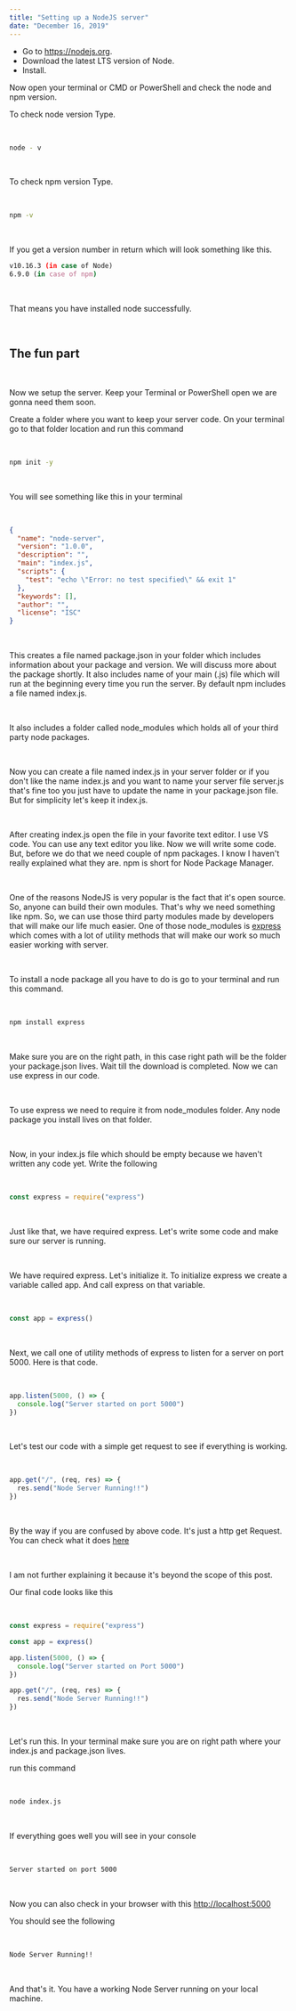 ```yaml
---
title: "Setting up a NodeJS server"
date: "December 16, 2019"
---
```


- Go to <https://nodejs.org>.
- Download the latest LTS version of Node.
- Install.

Now open your terminal or CMD or PowerShell and check the node and npm version.

To check node version Type.

<br>

```bash
node - v
```

<br>

To check npm version Type.

<br>

```bash
npm -v
```

<br>

If you get a version number in return which will look something like this.

```bash
v10.16.3 (in case of Node)
6.9.0 (in case of npm)
```

<br>

That means you have installed node successfully.

<br>

## The fun part

<br>

Now we setup the server. Keep your Terminal or PowerShell open we are gonna need them soon.

Create a folder where you want to keep your server code. On your terminal go to that folder location and run this command

<br>

```bash
npm init -y
```

<br>

You will see something like this in your terminal

<br>

```json
{
  "name": "node-server",
  "version": "1.0.0",
  "description": "",
  "main": "index.js",
  "scripts": {
    "test": "echo \"Error: no test specified\" && exit 1"
  },
  "keywords": [],
  "author": "",
  "license": "ISC"
}
```

<br>

This creates a file named package.json in your folder which includes information about your package and version. We will discuss more about the package shortly. It also includes name of your main (.js) file which will run at the beginning every time you run the server. By default npm includes a file named index.js.

<br>

It also includes a folder called node_modules which holds all of your third party node packages.

<br>

Now you can create a file named index.js in your server folder or if you don't like the name index.js and you want to name your server file server.js that's fine too you just have to update the name in your package.json file. But for simplicity let's keep it index.js.

<br>

After creating index.js open the file in your favorite text editor. I use VS code. You can use any text editor you like. Now we will write some code. But, before we do that we need couple of npm packages. I know I haven't really explained what they are. npm is short for Node Package Manager.

<br>

One of the reasons NodeJS is very popular is the fact that it's open source. So, anyone can build their own modules. That's why we need something like npm. So, we can use those third party modules made by developers that will make our life much easier. One of those node_modules is [express](https://expressjs.com/) which comes with a lot of utility methods that will make our work so much easier working with server.

<br>

To install a node package all you have to do is go to your terminal and run this command.

<br>

```bash
npm install express
```

<br>

Make sure you are on the right path, in this case right path will be the folder your package.json lives. Wait till the download is completed. Now we can use express in our code.

<br>

To use express we need to require it from node_modules folder. Any node package you install lives on that folder.

<br>

Now, in your index.js file which should be empty because we haven't written any code yet. Write the following

<br>

```js
const express = require("express")
```

<br>

Just like that, we have required express. Let's write some code and make sure our server is running.

<br>

We have required express. Let's initialize it. To initialize express we create a variable called app. And call express on that variable.

<br>

```js
const app = express()
```

<br>

Next, we call one of utility methods of express to listen for a server on port 5000. Here is that code.

<br>

```js
app.listen(5000, () => {
  console.log("Server started on port 5000")
})
```

<br>

Let's test our code with a simple get request to see if everything is working.

<br>

```js
app.get("/", (req, res) => {
  res.send("Node Server Running!!")
})
```

<br>

By the way if you are confused by above code. It's just a http get Request. You can check what it does [here](https://developer.mozilla.org/en-US/docs/Web/HTTP/Methods/GET)

<br>

I am not further explaining it because it's beyond the scope of this post.

Our final code looks like this

<br>

```js
const express = require("express")

const app = express()

app.listen(5000, () => {
  console.log("Server started on Port 5000")
})

app.get("/", (req, res) => {
  res.send("Node Server Running!!")
})
```

<br>

Let's run this. In your terminal make sure you are on right path where your index.js and package.json lives.

run this command

<br>

```bash
node index.js
```

<br>

If everything goes well you will see in your console

<br>

```bash
Server started on port 5000
```

<br>

Now you can also check in your browser with this <http://localhost:5000>

You should see the following

<br>

```bash
Node Server Running!!
```

<br>

And that's it. You have a working Node Server running on your local machine.
